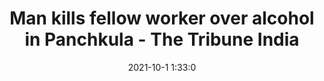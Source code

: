 ---
"title": "Man kills fellow worker over alcohol in Panchkula - The Tribune India"
"date": "2021-10-1 1:33:0"
"feed_name": "GOOGLENEWSINDUSTRIAL"
"feed_website": "https://news.google.com/search?q=industrial%2Bincident&hl=en-US&gl=US&ceid=US:en"
"feed_rss": "https://news.google.com/rss/search?q=industrial%2Bincident&hl=en-US&gl=US&ceid=US:en"
"link": "https://www.tribuneindia.com/news/chandigarh/man-kills-fellow-worker-over-alcohol-in-panchkula-318543"
"source": "{'href': 'https://www.tribuneindia.com', 'title': 'The Tribune India'}"
"file": "_posts/2021-1-1-d3bd7fde738d56265bdf2f56fb1a98e233e72e16.md"
"accident": "1"
"drilling": "1"
"dead": "1"
"injured": "0"
"arrested": "0"
"where": "unknown site"
"causes": "unknown"
"place": "Panchkula"
---